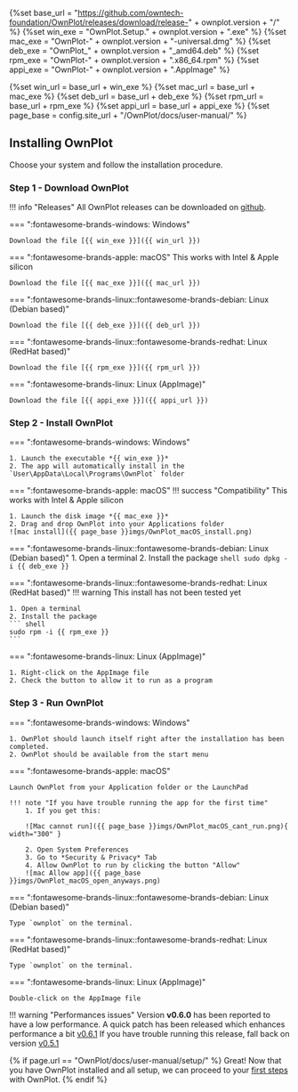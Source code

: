 
{%set base_url =  "https://github.com/owntech-foundation/OwnPlot/releases/download/release-" + ownplot.version  + "/" %}
{%set win_exe = "OwnPlot.Setup." + ownplot.version + ".exe" %}
{%set mac_exe = "OwnPlot-" + ownplot.version + "-universal.dmg" %}
{%set deb_exe = "OwnPlot_" + ownplot.version + "_amd64.deb" %}
{%set rpm_exe = "OwnPlot-" + ownplot.version + ".x86_64.rpm" %}
{%set appi_exe = "OwnPlot-" + ownplot.version + ".AppImage" %}

{%set win_url = base_url + win_exe %}
{%set mac_url = base_url + mac_exe %}
{%set deb_url = base_url + deb_exe %}
{%set rpm_url = base_url + rpm_exe %}
{%set appi_url = base_url + appi_exe %}
{%set page_base = config.site_url + "/OwnPlot/docs/user-manual/" %}

## Installing OwnPlot

Choose your system and follow the installation procedure.

### Step 1 - Download OwnPlot
!!! info "Releases"
	All OwnPlot releases can be downloaded on [github](https://github.com/owntech-foundation/OwnPlot/releases).

=== ":fontawesome-brands-windows: Windows"

	Download the file [{{ win_exe }}]({{ win_url }})

=== ":fontawesome-brands-apple: macOS"
	This works with Intel & Apple silicon

	Download the file [{{ mac_exe }}]({{ mac_url }})

=== ":fontawesome-brands-linux::fontawesome-brands-debian: Linux (Debian based)"

	Download the file [{{ deb_exe }}]({{ deb_url }})


=== ":fontawesome-brands-linux::fontawesome-brands-redhat: Linux (RedHat based)"

	Download the file [{{ rpm_exe }}]({{ rpm_url }})


=== ":fontawesome-brands-linux: Linux (AppImage)"

	Download the file [{{ appi_exe }}]({{ appi_url }})


### Step 2 - Install OwnPlot

=== ":fontawesome-brands-windows: Windows"

	1. Launch the executable *{{ win_exe }}*
	2. The app will automatically install in the `User\AppData\Local\Programs\OwnPlot` folder

=== ":fontawesome-brands-apple: macOS"
	!!! success "Compatibility"
		This works with Intel & Apple silicon
	
	1. Launch the disk image *{{ mac_exe }}*
	2. Drag and drop OwnPlot into your Applications folder 
	![mac install]({{ page_base }}imgs/OwnPlot_macOS_install.png)

=== ":fontawesome-brands-linux::fontawesome-brands-debian: Linux (Debian based)"
	1. Open a terminal
	2. Install the package
	``` shell
	sudo dpkg -i {{ deb_exe }}
	```

=== ":fontawesome-brands-linux::fontawesome-brands-redhat: Linux (RedHat based)"
	!!! warning
		This install has not been tested yet

	1. Open a terminal
	2. Install the package
	``` shell
	sudo rpm -i {{ rpm_exe }}
	```

=== ":fontawesome-brands-linux: Linux (AppImage)"

	1. Right-click on the AppImage file
    2. Check the button to allow it to run as a program

### Step 3 - Run OwnPlot

=== ":fontawesome-brands-windows: Windows"

	1. OwnPlot should launch itself right after the installation has been completed.
	2. OwnPlot should be available from the start menu

=== ":fontawesome-brands-apple: macOS"

    Launch OwnPlot from your Application folder or the LaunchPad

	!!! note "If you have trouble running the app for the first time"
		1. If you get this:

		![Mac cannot run]({{ page_base }}imgs/OwnPlot_macOS_cant_run.png){ width="300" }

		2. Open System Preferences
		3. Go to *Security & Privacy* Tab
		4. Allow OwnPlot to run by clicking the button "Allow"
		![mac Allow app]({{ page_base }}imgs/OwnPlot_macOS_open_anyways.png)

=== ":fontawesome-brands-linux::fontawesome-brands-debian: Linux (Debian based)"

    Type `ownplot` on the terminal.

=== ":fontawesome-brands-linux::fontawesome-brands-redhat: Linux (RedHat based)"

    Type `ownplot` on the terminal.

=== ":fontawesome-brands-linux: Linux (AppImage)"

    Double-click on the AppImage file


!!! warning "Performances issues"
	Version **v0.6.0** has been reported to have a low performance. 
	A quick patch has been released which enhances performance a bit [v0.6.1](https://github.com/owntech-foundation/OwnPlot/releases/tag/release-0.6.1)
	If you have trouble running this release, fall back on version [v0.5.1](https://github.com/owntech-foundation/OwnPlot/releases/tag/release-0.5.1)


{% if page.url == "OwnPlot/docs/user-manual/setup/" %}
Great! Now that you have OwnPlot installed and all setup, we can proceed to your [first steps](first-steps.md) with OwnPlot.
{% endif %}